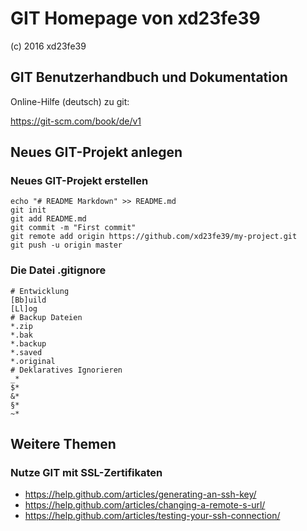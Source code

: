 
GIT Homepage von xd23fe39
==========================
(c) 2016 xd23fe39

GIT Benutzerhandbuch und Dokumentation
---------------------------------------

Online-Hilfe (deutsch) zu git:

https://git-scm.com/book/de/v1

Neues GIT-Projekt anlegen
-------------------------

### Neues GIT-Projekt erstellen

```
echo "# README Markdown" >> README.md
git init
git add README.md
git commit -m "First commit"
git remote add origin https://github.com/xd23fe39/my-project.git
git push -u origin master
```

### Die Datei .gitignore

```
# Entwicklung
[Bb]uild
[Ll]og
# Backup Dateien
*.zip
*.bak
*.backup
*.saved
*.original
# Deklaratives Ignorieren
_*
$*
&*
§*
~*
```

Weitere Themen
---------------

### Nutze GIT mit SSL-Zertifikaten

* https://help.github.com/articles/generating-an-ssh-key/
* https://help.github.com/articles/changing-a-remote-s-url/
* https://help.github.com/articles/testing-your-ssh-connection/
